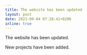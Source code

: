 ```yaml
---
title: The website has been updated
layout: post
date: 2023-09-04 07:28:41+0200
inline: true
---
```


The website has been updated.

New projects have been added.
